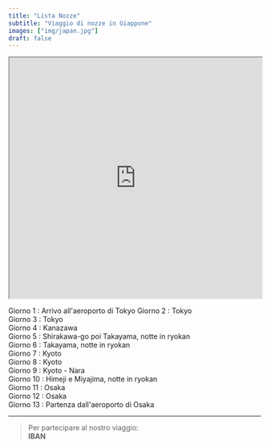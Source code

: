 ```yaml
---
title: "Lista Nozze"
subtitle: "Viaggio di nozze in Giappone"
images: ["img/japan.jpg"]
draft: false
---
```


<iframe src="https://www.google.com/maps/d/embed?mid=17EP1d0c7oQo9mu8DsSqSuujYBstJ5eGI" width="100%" height="480"></iframe>

  Giorno 1 : Arrivo all'aeroporto di Tokyo
  Giorno 2 : Tokyo  
  Giorno 3 : Tokyo  
  Giorno 4 : Kanazawa  
  Giorno 5 : Shirakawa-go poi Takayama, notte in ryokan  
  Giorno 6 : Takayama, notte in ryokan  
  Giorno 7 : Kyoto  
  Giorno 8 : Kyoto  
  Giorno 9 : Kyoto - Nara  
  Giorno 10 : Himeji e Miyajima, notte in ryokan  
  Giorno 11 : Osaka  
  Giorno 12 : Osaka  
  Giorno 13 : Partenza dall'aeroporto di Osaka
  
  * * *
  
  > Per partecipare al nostro viaggio:  
  __IBAN__
